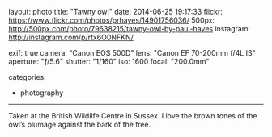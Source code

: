 layout: photo
title: "Tawny owl"
date: 2014-06-25 19:17:33
flickr: https://www.flickr.com/photos/prhayes/14901756036/
500px: http://500px.com/photo/79638215/tawny-owl-by-paul-hayes
instagram: http://instagram.com/p/rtx6O0NFKN/

exif: true
camera: "Canon EOS 500D"
lens: "Canon EF 70-200mm f/4L IS"
aperture: "ƒ/5.6"
shutter: "1/160"
iso: 1600
focal: "200.0mm"

categories:
  - photography
---

Taken at the British Wildlife Centre in Sussex. I love the brown tones of the owl’s plumage against the bark of the tree.
